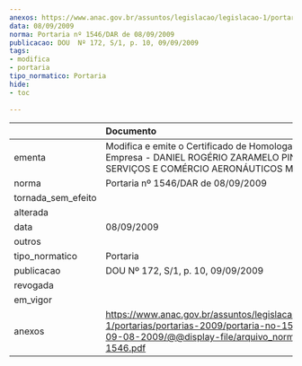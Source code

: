 ```yaml
---
anexos: https://www.anac.gov.br/assuntos/legislacao/legislacao-1/portarias/portarias-2009/portaria-no-1546-dar-de-09-08-2009/@@display-file/arquivo_norma/PA2009-1546.pdf
data: 08/09/2009
norma: Portaria nº 1546/DAR de 08/09/2009
publicacao: DOU  Nº 172, S/1, p. 10, 09/09/2009
tags:
- modifica
- portaria
tipo_normatico: Portaria
hide: 
- toc 
 
---
```


|                    | Documento                                                                                                                                                         |
|:-------------------|:------------------------------------------------------------------------------------------------------------------------------------------------------------------|
| ementa             | Modifica e emite o Certificado de Homologação de Empresa - DANIEL ROGÉRIO ZARAMELO PINHO E SERVIÇOS E COMÉRCIO AERONÁUTICOS ME.                                   |
| norma              | Portaria nº 1546/DAR de 08/09/2009                                                                                                                                |
| tornada_sem_efeito |                                                                                                                                                                   |
| alterada           |                                                                                                                                                                   |
| data               | 08/09/2009                                                                                                                                                        |
| outros             |                                                                                                                                                                   |
| tipo_normatico     | Portaria                                                                                                                                                          |
| publicacao         | DOU  Nº 172, S/1, p. 10, 09/09/2009                                                                                                                               |
| revogada           |                                                                                                                                                                   |
| em_vigor           |                                                                                                                                                                   |
| anexos             | https://www.anac.gov.br/assuntos/legislacao/legislacao-1/portarias/portarias-2009/portaria-no-1546-dar-de-09-08-2009/@@display-file/arquivo_norma/PA2009-1546.pdf |